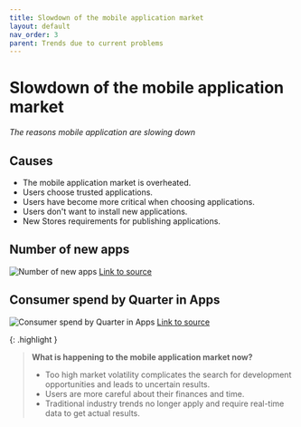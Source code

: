 ```yaml
---
title: Slowdown of the mobile application market
layout: default
nav_order: 3
parent: Trends due to current problems
---
```


# Slowdown of the mobile application market

_The reasons mobile application are slowing down_

## Causes

- The mobile application market is overheated.
- Users choose trusted applications.
- Users have become more critical when choosing applications.
- Users don't want to install new applications.
- New Stores requirements for publishing applications.

## Number of new apps

![Number of new apps](/en/assets/images/number_of_apps.png "Number of new apps")
[Link to source](https://asomobile.net/en/blog/global-economic-trends-and-the-mobile-application-market/)

## Consumer spend by Quarter in Apps

![Consumer spend by Quarter in Apps](https://raw.githubusercontent.com/opia-world/en/blob/master/assets/images/consumer_spent.png "Consumer spend by Quarter in Apps")
[Link to source](https://asomobile.net/en/blog/global-economic-trends-and-the-mobile-application-market/)

{: .highlight }
> **What is happening to the mobile application market now?**
> - Too high market volatility complicates the search for development opportunities and leads to uncertain results.
> - Users are more careful about their finances and time.
> - Traditional industry trends no longer apply and require real-time data to get actual results.
